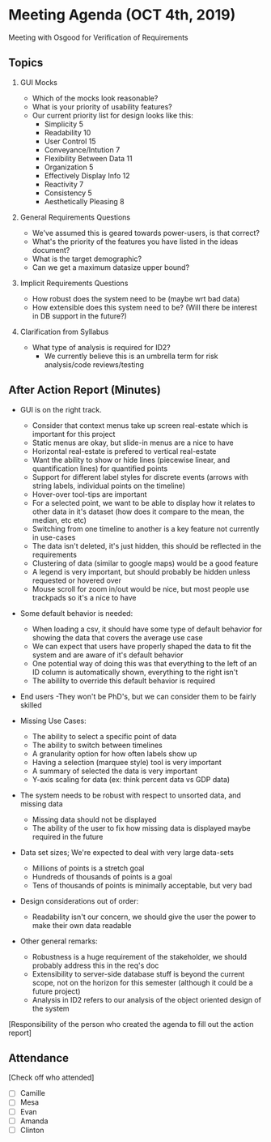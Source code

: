 # Meeting Agenda (OCT 4th, 2019)

Meeting with Osgood for Verification of Requirements

## Topics

1. GUI Mocks
    - Which of the mocks look reasonable?
    - What is your priority of usability features?
    - Our current priority list for design looks like this:
        - Simplicity 5
        - Readability 10
        - User Control 15
        - Conveyance/Intution 7
        - Flexibility Between Data 11
        - Organization 5
        - Effectively Display Info 12
        - Reactivity 7
        - Consistency 5
        - Aesthetically Pleasing 8

2. General Requirements Questions
    - We've assumed this is geared towards power-users, is that correct?
    - What's the priority of the features you have listed in the ideas document?
    - What is the target demographic?
    - Can we get a maximum datasize upper bound?
    
3. Implicit Requirements Questions
    - How robust does the system need to be (maybe wrt bad data)
    - How extensible does this system need to be? (Will there be interest in DB support in the future?)
    
4. Clarification from Syllabus
    - What type of analysis is required for ID2?
        - We currently believe this is an umbrella term for risk analysis/code reviews/testing
    


## After Action Report (Minutes)

- GUI is on the right track.
    - Consider that context menus take up screen real-estate which is important for this project
    - Static menus are okay, but slide-in menus are a nice to have
    - Horizontal real-estate is prefered to vertical real-estate
    - Want the ability to show or hide lines (piecewise linear, and quantification lines) for quantified points
    - Support for different label styles for discrete events (arrows with string labels, individual points on the timeline)
    - Hover-over tool-tips are important
    - For a selected point, we want to be able to display how it relates to other data in it's dataset (how does it
    compare to the mean, the median, etc etc)
    - Switching from one timeline to another is a key feature not currently in use-cases
    - The data isn't deleted, it's just hidden, this should be reflected in the requirements
    - Clustering of data (similar to google maps) would be a good feature
    - A legend is very important, but should probably be hidden unless requested or hovered over
    - Mouse scroll for zoom in/out would be nice, but most people use trackpads so it's a nice to have
    
- Some default behavior is needed:
    - When loading a csv, it should have some type of default behavior for showing the data that covers the average use case
    - We can expect that users have properly shaped the data to fit the system and are aware of it's default behavior
    - One potential way of doing this was that everything to the left of an ID column is automatically shown, everything
    to the right isn't
    - The abililty to override this default behavior is required
    
- End users
    -They won't be PhD's, but we can consider them to be fairly skilled
    
- Missing Use Cases:
    - The ability to select a specific point of data
    - The ability to switch between timelines
    - A granularity option for how often labels show up
    - Having a selection (marquee style) tool is very important
    - A summary of selected the data is very important
    - Y-axis scaling for data (ex: think percent data vs GDP data)
    
- The system needs to be robust with respect to unsorted data, and missing data
    - Missing data should not be displayed
    - The ability of the user to fix how missing data is displayed maybe required in the future
    
- Data set sizes; We're expected to deal with very large data-sets
    - Millions of points is a stretch goal
    - Hundreds of thousands of points is a goal
    - Tens of thousands of points is minimally acceptable, but very bad

- Design considerations out of order:
    - Readability isn't our concern, we should give the user the power to make their own data readable
    
- Other general remarks:
    - Robustness is a huge requirement of the stakeholder, we should probably address this in the req's doc
    - Extensibility to server-side database stuff is beyond the current scope, not on the horizon for
    this semester (although it could be a future project)
    - Analysis in ID2 refers to our analysis of the object oriented design of the system

[Responsibility of the person who created the agenda to fill out the action report]


## Attendance

[Check off who attended]

- [ ] Camille
- [ ] Mesa
- [ ] Evan
- [ ] Amanda
- [ ] Clinton
